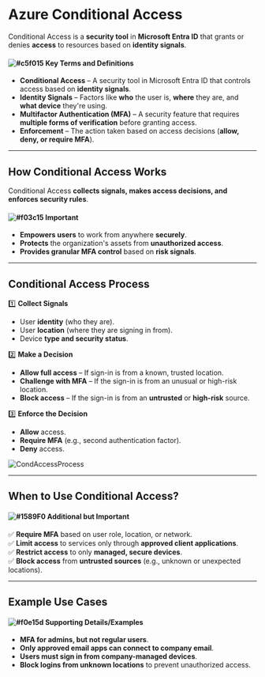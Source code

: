 # **Azure Conditional Access**  

Conditional Access is a **security tool** in **Microsoft Entra ID** that grants or denies **access** to resources based on **identity signals**.

#### ![#c5f015](https://placehold.co/15x15/c5f015/c5f015.png) **Key Terms and Definitions**  
- **Conditional Access** – A security tool in Microsoft Entra ID that controls access based on **identity signals**.  
- **Identity Signals** – Factors like **who** the user is, **where** they are, and **what device** they're using.  
- **Multifactor Authentication (MFA)** – A security feature that requires **multiple forms of verification** before granting access.  
- **Enforcement** – The action taken based on access decisions (**allow, deny, or require MFA**).  

---

## **How Conditional Access Works**  

Conditional Access **collects signals, makes access decisions, and enforces security rules**.

#### ![#f03c15](https://placehold.co/15x15/f03c15/f03c15.png) **Important**  
- **Empowers users** to work from anywhere **securely**.  
- **Protects** the organization's assets from **unauthorized access**.  
- **Provides granular MFA control** based on **risk signals**.  

---

## **Conditional Access Process**  

1️⃣ **Collect Signals**  
   - User **identity** (who they are).  
   - User **location** (where they are signing in from).  
   - Device **type and security status**.  

2️⃣ **Make a Decision**  
   - **Allow full access** – If sign-in is from a known, trusted location.  
   - **Challenge with MFA** – If the sign-in is from an unusual or high-risk location.  
   - **Block access** – If the sign-in is from an **untrusted** or **high-risk** source.  

3️⃣ **Enforce the Decision**  
   - **Allow** access.  
   - **Require MFA** (e.g., second authentication factor).  
   - **Deny** access.  

![CondAccessProcess](![image](https://github.com/user-attachments/assets/e633ed41-69a1-4551-9ed2-0dc782b1959d))

---

## **When to Use Conditional Access?**  

#### ![#1589F0](https://placehold.co/15x15/1589F0/1589F0.png) **Additional but Important**  
✅ **Require MFA** based on user role, location, or network.  
✅ **Limit access** to services only through **approved client applications**.  
✅ **Restrict access** to only **managed, secure devices**.  
✅ **Block access** from **untrusted sources** (e.g., unknown or unexpected locations).  

---

## **Example Use Cases**  

#### ![#f0e15d](https://placehold.co/15x15/f0e15d/f0e15d.png) **Supporting Details/Examples**  
- **MFA for admins, but not regular users**.  
- **Only approved email apps can connect to company email**.  
- **Users must sign in from company-managed devices**.  
- **Block logins from unknown locations** to prevent unauthorized access.  

